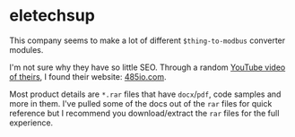 # eletechsup

This company seems to make a lot of different `$thing-to-modbus` converter modules.

I'm not sure why they have so little SEO.
Through a random [YouTube video of theirs](https://www.youtube.com/channel/UCO9WXpsPjf-Kcc1O_N4sNIg/about), I found their website: [485io.com](http://www.485io.com/).

Most product details are `*.rar` files that have `docx`/`pdf`, code samples and more in them.
I've pulled some of the docs out of the `rar` files for quick reference but I recommend you download/extract the `rar` files for the full experience.
